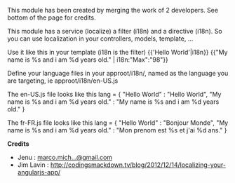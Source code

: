 This module has been created by merging the work of 2 developers. See bottom of the page for credits.

This module has a service (localize) a filter (i18n) and a directive (i18n).
So you can use localization in your controllers, models, template, ...

Use it like this in your template (i18n is the filter)
    {{'Hello World'|i18n}} 
    {{"My name is %s and i am %d years old." | i18n:"Max":"98"}} 
	
Define your language files in your approot/i18n/, named as the language you are targeting, ie approot/i18n/en-US.js

The en-US.js file looks like this
    lang = 
	{
		"Hello World" : "Hello World",
		"My name is %s and i am %d years old." : "My name is %s and i am %d years old."
	}

The fr-FR.js file looks like this
    lang = 
	{
		"Hello World" : "Bonjour Monde",
		"My name is %s and i am %d years old." : "Mon prenom est %s et j'ai %d ans."
	}	
	
**Credits**
* Jenu : marco.mich...@gmail.com 
* Jim Lavin : http://codingsmackdown.tv/blog/2012/12/14/localizing-your-angularjs-app/